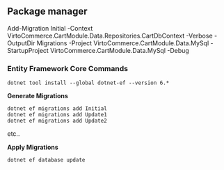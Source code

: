 
## Package manager 
Add-Migration Initial -Context VirtoCommerce.CartModule.Data.Repositories.CartDbContext  -Verbose -OutputDir Migrations -Project VirtoCommerce.CartModule.Data.MySql -StartupProject VirtoCommerce.CartModule.Data.MySql  -Debug



### Entity Framework Core Commands
```
dotnet tool install --global dotnet-ef --version 6.*
```

**Generate Migrations**

```
dotnet ef migrations add Initial
dotnet ef migrations add Update1
dotnet ef migrations add Update2
```

etc..

**Apply Migrations**

`dotnet ef database update`
